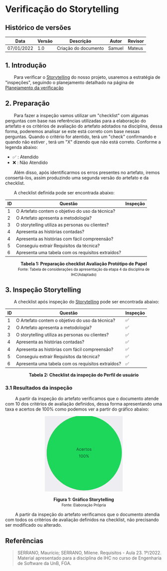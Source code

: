 # Verificação do Storytelling

## Histórico de versões
| Data       | Versão | Descrição            | Autor                                         | Revisor                                      |
| ---------- | ------ | -------------------- | --------------------------------------------- | -------------------------------------------- |
| 07/01/2022 | 1.0    | Criação do documento | Samuel | Mateus |
## 1. Introdução

&emsp;&emsp;Para verificar o [Storytelling](../../elicitacao/storytelling.md) do nosso projeto, usaremos a estratégia de "inspeções", seguindo o planejamento detalhado na página de [Planejamento da verificação](../planejamento.md)

## 2. Preparação

&emsp;&emsp;Para fazer a inspeção vamos utilizar um "checklist" com algumas perguntas com base nas referências utilizadas para a elaboração do artefato e os critérios de avaliação do artefato adotados na disciplina, dessa forma, poderemos analisar se este está correto com base nessas perguntas. Quando o critério for atentido, terá um "check" confirmando e quando não estiver , terá um "X" dizendo que não está correto. Conforme a legenda abaixo:

- ✅ : Atendido
- ❌ : Não Atendido

&emsp;&emsp;Além disso, após identificarmos os erros presentes no artefato, iremos consertá-los, assim produzindo uma segunda versão do artefato e da checklist.

&emsp;&emsp;A checklist definida pode ser encontrada abaixo:

<center>

|ID|Questão| Inspeção |
|-----------|-------------|-------------|
| 1 | O Artefato contem o objetivo do uso da técnica? |  |
| 2 | O Artefato apresenta a metodologia? |  |
| 3 | O storytelling utiliza as personas ou clientes?|  |
| 4 | Apresenta as histórias contadas? | |
| 4 | Apresenta as histórias com fácil compreensão? | |
| 5 | Conseguiu extrair Requisitos da técnica? | |
| 6 | Apresenta uma tabela com os requisitos extraídos? | |


</center>

<figcaption align='center'>
    <b>Tabela 1: Preparação checklist Avaliação Protótipo de Papel </b>
    <br><small> Fonte: Tabela de considerações da apresentação da etapa 4 da disciplina de IHC(Adaptado)</small>
</figcaption>


## 3. Inspeção Storytelling

&emsp;&emsp;A checklist após inspeção do [Storytelling](../../elicitacao/storytelling.md) pode ser encontrada abaixo:

<center>

|ID|Questão| Inspeção |
|-----------|-------------|-------------|
| 1 | O Artefato contem o objetivo do uso da técnica? | ✅ |
| 2 | O Artefato apresenta a metodologia? | ✅ |
| 3 | O storytelling utiliza as personas ou clientes?| ✅ |
| 4 | Apresenta as histórias contadas? |✅ |
| 4 | Apresenta as histórias com fácil compreensão? |✅ |
| 5 | Conseguiu extrair Requisitos da técnica? |✅ |
| 6 | Apresenta uma tabela com os requisitos extraídos? |✅ |


</center>

<figcaption align='center'>
    <b>Tabela 2: Checklist da inspeção do Perfil de usuário </b>
</figcaption>

### 3.1 Resultados da inspeção
&emsp;&emsp; A partir da inspeção do artefato verificamos que o documento atende com 10 dos critérios de avaliação definidos, dessa forma apresentando uma taxa e acertos de 100% como podemos ver a partir do gráfico abaixo:

<center>

![Grafico](../assets/../../assets/verificacao/storytellingverificacao.png)

</center>

<figcaption align='center'>
    <b>Figura 1: Gráfico Storytelling  </b>
    <br><small> Fonte: Elaboração Própria </small>
</figcaption>


&emsp;&emsp; A partir da inspeção do artefato verificamos que o documento atendia com todos os critérios de avaliação definidos na checklist, não precisando ser modificado ou alterado.


## Referências

> SERRANO, Maurício; SERRANO, Milene. Requisitos - Aula 23. 1º/2022. Material apresentado para a disciplina de IHC no curso de Engenharia de Software da UnB, FGA.
